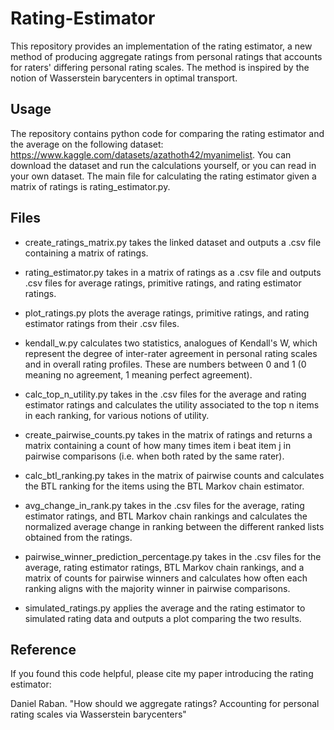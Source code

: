 # Rating-Estimator
This repository provides an implementation of the rating estimator, a new method of producing aggregate ratings from personal ratings that accounts for raters' differing personal rating scales. The method is inspired by the notion of Wasserstein barycenters in optimal transport.

## Usage
The repository contains python code for comparing the rating estimator and the average on the following dataset: https://www.kaggle.com/datasets/azathoth42/myanimelist. You can download the dataset and run the calculations yourself, or you can read in your own dataset. The main file for calculating the rating estimator given a matrix of ratings is rating_estimator.py.

## Files
* create_ratings_matrix.py takes the linked dataset and outputs a .csv file containing a matrix of ratings.

* rating_estimator.py takes in a matrix of ratings as a .csv file and outputs .csv files for average ratings, primitive ratings, and rating estimator ratings.

* plot_ratings.py plots the average ratings, primitive ratings, and rating estimator ratings from their .csv files.

* kendall_w.py calculates two statistics, analogues of Kendall's W, which represent the degree of inter-rater agreement in personal rating scales and in overall rating profiles. These are numbers between 0 and 1 (0 meaning no agreement, 1 meaning perfect agreement).

* calc_top_n_utility.py takes in the .csv files for the average and rating estimator ratings and calculates the utility associated to the top n items in each ranking, for various notions of utility.

* create_pairwise_counts.py takes in the matrix of ratings and returns a matrix containing a count of how many times item i beat item j in pairwise comparisons (i.e. when both rated by the same rater).

* calc_btl_ranking.py takes in the matrix of pairwise counts and calculates the BTL ranking for the items using the BTL Markov chain estimator.

* avg_change_in_rank.py takes in the .csv files for the average, rating estimator ratings, and BTL Markov chain rankings and calculates the normalized average change in ranking between the different ranked lists obtained from the ratings.

* pairwise_winner_prediction_percentage.py takes in the .csv files for the average, rating estimator ratings, BTL Markov chain rankings, and a matrix of counts for pairwise winners and calculates how often each ranking aligns with the majority winner in pairwise comparisons.

* simulated_ratings.py applies the average and the rating estimator to simulated rating data and outputs a plot comparing the two results.

## Reference
If you found this code helpful, please cite my paper introducing the rating estimator:

Daniel Raban. "How should we aggregate ratings? Accounting for personal rating scales via Wasserstein barycenters"
